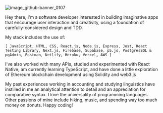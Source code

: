 ![image_github-banner_0107](https://user-images.githubusercontent.com/37253415/148599492-3b540a51-bf9b-4059-bc2f-e19bf6e9a96d.png) 

Hey there, I'm a software developer interested in building imaginative apps that encourage user interaction and creativity, using a foundation of carefully-considered design and TDD.  

My stack includes the use of:  

```[ JavaScript, HTML, CSS, React.js, Node.js, Express, Jest, React Testing Library, Next.js, Firebase, Supabase, p5.js, PostgresSQL & pgAdmin, Postman, Netlify, Heroku, Vercel, AWS ]```  

I've also worked with many APIs, studied and experimented with React Native, am currently learning TypeScript, and have done a little exploration of Ethereum blockchain development using Solidity and web3.js

My past experiences working in accounting and studying linguistics have instilled in me an analytical attention to detail and an appreciation for comparative syntax. I love the universality of programming languages. Other passions of mine include hiking, music, and spending way too much money on donuts. Happy coding! 

